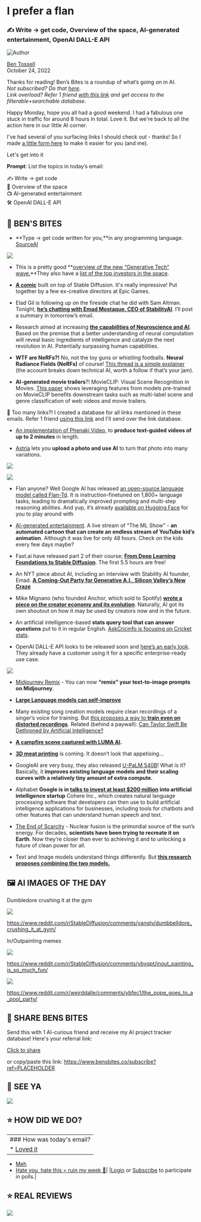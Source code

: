 # I prefer a flan

### ✍️ Write → get code, Overview of the space, AI-generated entertainment, OpenAI DALL-E API

![Author](https://media.beehiiv.com/cdn-cgi/image/fit=scale-down,format=auto,onerror=redirect,quality=80/uploads/user/profile_picture/fc858b4d-39e3-4be1-abf4-2b55504e21a2/thumb_uJ4UYake_400x400.jpg)

[Ben Tossell](https://www.twitter.com/bentossell)\
October 24, 2022

Thanks for reading! Ben’s Bites is a roundup of what’s going on in AI.\
*Not subscribed? Do that [here](https://magic.beehiiv.com/v1/447f6e60-e36a-4642-b6f8-46beb19045ec?email={{email}}\&utm_source=top-of-email).\
Link overload? Refer 1 friend [with this link](https://www.bensbites.co/subscribe?ref=PLACEHOLDER) and get access to the filterable+searchable database.*

Happy Monday, hope you all had a good weekend. I had a fabulous one stuck in traffic for around 8 hours in total. Love it. But we're back to all the action here in our little AI corner.

I've had several of you surfacing links I should check out - thanks! So I made [a little form here](https://airtable.com/shrP4YIMR3QIUwVeb) to make it easier for you (and me).

Let's get into it

**Prompt**: List the topics in today’s email:

✍️ Write → get code\
📓 Overview of the space\
📺 AI-generated entertainment\
🛠 OpenAI DALL-E API

## **🫦 BEN'S BITES**

- \*\*Type → get code written for you,\*\*in any programming language. [SourceAI](https://sourceai.dev/)

![](https://media.beehiiv.com/cdn-cgi/image/fit=scale-down,format=auto,onerror=redirect,quality=80/uploads/asset/file/76853a89-0c68-4b83-9ade-47b41e3ae6e8/Screenshot_2022-10-24_at_12.44.22.png)

- This is a pretty good \*\*[overview of the new “Generative Tech” wave.](https://www.nfx.com/post/generative-tech)\*\*They also have a [list of the top investors in the space](https://signal.nfx.com/investor-lists/top-generative-tech-seed-investors).

- **[A comic](https://www.daedalus.am/comic-page)** built on top of Stable Diffusion. It's really impressive! Put together by a few ex-creative directors at Epic Games.

- Elad Gil is following up on the fireside chat he did with Sam Altman. Tonight, **[he’s chatting with Emad Mostaque, CEO of StabilityAI](https://www.youtube.com/watch?v=ESDeUi8Yl-8)**. I’ll post a summary in tomorrow’s email.

- Research aimed at increasing **[the capabilities of Neuroscience and AI](https://arxiv.org/pdf/2210.08340.pdf)**. Based on the premise that a better understanding of neural computation will reveal basic ingredients of intelligence and catalyze the next revolution in AI. Potentially surpassing human capabilities.

- **WTF are NeRFs?!** No, not the toy guns or whistling footballs. **Neural Radiance Fields (NeRFs)** of course! [This thread is a simple explainer](https://twitter.com/ai__pub/status/1584152707622846466) (the account breaks down technical AI, worth a follow if that’s your jam).

- **AI-generated movie trailers**?! MovieCLIP: Visual Scene Recognition in Movies. [This paper](https://arxiv.org/abs/2210.11065) shows leveraging features from models pre-trained on MovieCLIP benefits downstream tasks such as multi-label scene and genre classification of web videos and movie trailers.

👋 Too many links?! I created a database for all links mentioned in these emails. Refer 1 friend [using this link](https://www.bensbites.co/subscribe?ref=PLACEHOLDER) and I'll send over the link database.

- [An implementation of Phenaki Video](https://github.com/lucidrains/phenaki-pytorch), to **produce text-guided videos of up to 2 minutes** in length.

- [Astria](https://www.strmr.com/) lets you **upload a photo and use AI** to turn that photo into many variations.

![](https://media.beehiiv.com/cdn-cgi/image/fit=scale-down,format=auto,onerror=redirect,quality=80/uploads/asset/file/f2e1fe60-eb58-4d01-9506-c0cc181e503c/Screenshot_2022-10-24_at_12.45.21.png)

![](https://media.beehiiv.com/cdn-cgi/image/fit=scale-down,format=auto,onerror=redirect,quality=80/uploads/asset/file/cbbf19a3-fe3c-4fa7-9bbc-a734d603a210/Screenshot_2022-10-24_at_12.47.27.png)

- Flan anyone? Well Google AI has released [an open-source language model called Flan-Td](https://arxiv.org/abs/2210.11416). It is instruction-finetuned on 1,800+ language tasks, leading to dramatically improved prompting and multi-step reasoning abilities. And yup, it’s already [available on Hugging Face](https://huggingface.co/google/flan-t5-xxl?text=Please+answer+the+following+question.+What+is+the+boiling+point+of+Nitrogen%3F) for you to play around with

- [AI-generated entertainment](https://www.fabianmosele.com/the-ml-show). A live stream of “The ML Show” - **an automated cartoon that can create an endless stream of YouTube kid’s animation**. Although it was live for only 48 hours. Check on the kids every few days maybe?

- Fast.ai have released part 2 of their course; **[From Deep Learning Foundations to Stable Diffusion](https://www.fast.ai/posts/part2-2022-preview.html)**. The first 5.5 hours are free!

- An NYT piece about AI, including an interview with Stability AI founder, Emad. [**A Coming-Out Party for Generative A.I., Silicon Valley’s New Craze**](https://www.nytimes.com/2022/10/21/technology/generative-ai.html)

- Mike Mignano (who founded Anchor, which sold to Spotify) [**wrote a piece on the creator economy and its evolution**](https://medium.com/lightspeed-venture-partners/the-creativity-supply-chain-d861d7817160). Naturally, AI got its own shoutout on how it may be used by creators now and in the future.

- An artificial intelligence-based **stats query tool that can answer questions** put to it in regular English. [AskCricinfo is focusing on Cricket stats](https://www.espncricinfo.com/ask).

- OpenAI DALL-E API looks to be released soon and [here’s an early look](https://venturebeat.com/ai/openai-shares-dall-e-api-use-case-in-advance-of-autumn-release/). They already have a customer using it for a specific enterprise-ready use case.

![](https://media.beehiiv.com/cdn-cgi/image/fit=scale-down,format=auto,onerror=redirect,quality=80/uploads/asset/file/3084e48f-5d2a-4264-8a64-badc0e7fdcda/2-1.png)

- [Midjourney Remix](https://twitter.com/ManuVision/status/1583908950063267841) - You can now **“remix” your text-to-image prompts on Midjourney**.

- **[Large Language models can self-improve](https://arxiv.org/abs/2210.11610)**

- Many existing song creation models require clean recordings of a singer’s voice for training. But [this proposes a way to **train even on distorted recordings**](https://t-naoya.github.io/rosvc/). Related (behind a paywall): [Can Taylor Swift Be Dethroned by Artificial Intelligence?](https://www.bloomberg.com/opinion/articles/2022-10-23/taylor-swift-midnights-will-the-next-pop-hit-be-written-by-ai-l9lasx9x)

- **[A campfire scene captured with LUMA AI](https://www.reddit.com/r/AR_MR_XR/comments/ybdh0z/captured_with_luma_ai/).**

- **[3D meat printing](https://www.reddit.com/r/Damnthatsinteresting/comments/y9xboh/3d_meat_printing_is_coming/)** is coming. It doesn’t look that appetising…

- GoogleAI are very busy, they also released [U-PaLM 540B](https://arxiv.org/abs/2210.11399)! What is it? Basically, it **improves existing language models and their scaling curves with a relatively tiny amount of extra compute.**

- Alphabet **Google is in [talks to invest at least $200 million](https://www.wsj.com/articles/google-in-talks-to-invest-200-million-into-ai-startup-11666381180?mod=djemalertNEWS) into artificial intelligence startup** Cohere Inc., which creates natural language processing software that developers can then use to build artificial intelligence applications for businesses, including tools for chatbots and other features that can understand human speech and text.

- [The End of Scarcity](https://www.theatlantic.com/sponsored/tae-2022/the-end-of-scarcity/3757/) - Nuclear fusion is the primordial source of the sun’s energy. For decades, **scientists have been trying to recreate it on Earth**. Now they’re closer than ever to achieving it and to unlocking a future of clean power for all.

- Text and Image models understand things differently. But **[this research proposes combining the two models.](https://energy-based-model.github.io/composing-pretrained-models/)**

## **🖼 AI IMAGES OF THE DAY**

Dumbledore crushing it at the gym

![](https://media.beehiiv.com/cdn-cgi/image/fit=scale-down,format=auto,onerror=redirect,quality=80/uploads/asset/file/1a8422ab-4d16-4c5a-bda0-13c95317203c/7d9fws0czcv91.png)

<https://www.reddit.com/r/StableDiffusion/comments/yanqlv/dumbbelldore_crushing_it_at_gym/>

In/Outpainting memes

![](https://media.beehiiv.com/cdn-cgi/image/fit=scale-down,format=auto,onerror=redirect,quality=80/uploads/asset/file/2bb8462a-d292-4b2b-b7e1-298965d48a5c/n51g86sfqnv91.png)

<https://www.reddit.com/r/StableDiffusion/comments/ybyqpt/inout_painting_is_so_much_fun/>

![](https://media.beehiiv.com/cdn-cgi/image/fit=scale-down,format=auto,onerror=redirect,quality=80/uploads/asset/file/78a7f0c0-5b1b-4127-b953-ef296831b26d/92s2t6fbkjv91.png)

<https://www.reddit.com/r/weirddalle/comments/ybfec1/the_pope_goes_to_a_pool_party/>

## **🤗 SHARE BENS BITES**

Send this with 1 AI-curious friend and receive my AI project tracker database! Here's your referral link:

[Click to share](https://www.bensbites.co/subscribe?ref=PLACEHOLDER)

or copy/paste this link: https://www.bensbites.co/subscribe?ref=PLACEHOLDER

## **👋 SEE YA**

![](https://media.beehiiv.com/cdn-cgi/image/fit=scale-down,format=auto,onerror=redirect,quality=80/uploads/asset/file/331385f4-f974-4a7d-93f7-ad8413a208dc/Screenshot_2022-10-24_at_12.58.19.png)

## **⭐️ HOW DID WE DO?**

||
|:---|
|### How was today's email?|
|\* [Loved it](https://www.bensbites.co/login)

- [Meh](https://www.bensbites.co/login)
- [Hate you, hate this = ruin my week 🥹](https://www.bensbites.co/login)|
  |[Login](https://www.bensbites.co/login) or [Subscribe](https://www.bensbites.co/subscribe) to participate in polls.|

## **⭐️ REAL** REVIEWS

![](https://media.beehiiv.com/cdn-cgi/image/fit=scale-down,format=auto,onerror=redirect,quality=80/uploads/asset/file/52d98705-b72e-4386-94c0-a015d7611fc8/Screenshot_2022-10-12_at_20.46.07.png)
